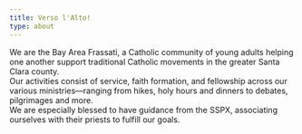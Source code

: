 ```yaml
---
title: Verso l'Alto!
type: about
---
```

We are the Bay Area Frassati, a Catholic community of young adults helping one another support traditional Catholic movements in the greater Santa Clara county.
<br>
Our activities consist of service, faith formation, and fellowship across our various ministries—ranging from hikes, holy hours and dinners to debates, pilgrimages and more.
<br>
We are especially blessed to have guidance from the SSPX, associating ourselves with their priests to fulfill our goals.